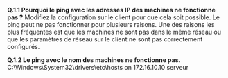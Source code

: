 **Q.1.1 Pourquoi le ping avec les adresses IP des machines ne fonctionne pas ?**
Modifiez la configuration sur le client pour que cela soit possible.
Le ping peut ne pas fonctionner pour plusieurs raisons. Une des raisons les plus fréquentes est que les machines ne sont pas dans le même réseau ou que les paramètres de réseau sur le client ne sont pas correctement configurés.

**Q.1.2 Le ping avec le nom des machines ne fonctionne pas.**
C:\Windows\System32\drivers\etc\hosts 
on 
172.16.10.10 serveur
